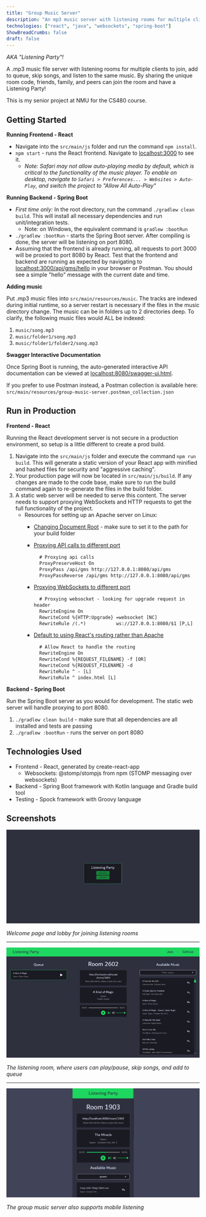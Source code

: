 ```yaml
---
title: "Group Music Server"
description: "An mp3 music server with listening rooms for multiple clients to join and listen to the same music. "
technologies: ["react", "java", "websockets", "spring-boot"]
ShowBreadCrumbs: false
draft: false
---
```


_AKA "Listening Party"!_

A .mp3 music file server with listening rooms for multiple clients to join, add to queue, skip songs, and listen to the same music. By sharing the unique room code, friends, family, and peers can join the room and have a Listening Party! <!--more-->

This is my senior project at NMU for the CS480 course.

## Getting Started

**Running Frontend - React**

* Navigate into the `src/main/js` folder and run the command `npm install`.
* `npm start` - runs the React frontend. Navigate to [localhost:3000](http://localhost:3000) to see it.
    * _Note: Safari may not allow auto-playing media by default, which is critical to the functionality of the music player. To enable on desktop, navigate to `Safari > Preferences... > Websites > Auto-Play`, and switch the project to "Allow All Auto-Play"_

**Running Backend - Spring Boot**

* _First time only:_ In the root directory, run the command `./gradlew clean build`. This will install all necessary dependencies and run unit/integration tests.
    * Note: on Windows, the equivalent command is `gradlew :bootRun`
* `./gradlew :bootRun` - starts the Spring Boot server. After compiling is done, the server will be listening on port 8080.
* Assuming that the frontend is already running, all requests to port 3000 will be proxied to port 8080 by React. Test that the frontend and backend are running as expected by navigating to [localhost:3000/api/gms/hello](http://localhost:8080/api/gms/hello) in your browser or Postman. You should see a simple "hello" message with the current date and time.

**Adding music**

Put .mp3 music files into `src/main/resources/music`. The tracks are indexed during initial runtime, so a server restart is necessary if the files in the music directory change. The music can be in folders up to 2 directories deep. To clarify, the following music files would ALL be indexed:

1. `music/song.mp3`
2. `music/folder1/song.mp3`
3. `music/folder1/folder2/song.mp3`

**Swagger Interactive Documentation**

Once Spring Boot is running, the auto-generated interactive API documentation can be viewed at [localhost:8080/swagger-ui.html](http://localhost:8080/swagger-ui.html).

If you prefer to use Postman instead, a Postman collection is available here: `src/main/resources/group-music-server.postman_collection.json`

## Run in Production

**Frontend - React**

Running the React development server is not secure in a production environment, so setup is a little different to create a prod build.

1. Navigate into the `src/main/js` folder and execute the command `npm run build`. This will generate a static version of your React app with minified and hashed files for security and "aggressive caching".
2. Your production page will now be located in `src/main/js/build`. If any changes are made to the code base, make sure to run the build command again to re-generate the files in the build folder.
3. A static web server will be needed to serve this content. The server needs to support proxying WebSockets and HTTP requests to get the full functionality of the project.
    * Resources for setting up an Apache server on Linux:
        * [Changing Document Root](https://askubuntu.com/questions/337874/change-apache-document-root-folder-to-secondary-hard-drive) - make sure to set it to the path for your build folder
        * [Proxying API calls to different port](https://www.digitalocean.com/community/tutorials/how-to-use-apache-as-a-reverse-proxy-with-mod_proxy-on-ubuntu-16-04)

                # Proxying api calls
                ProxyPreserveHost On
                ProxyPass /api/gms http://127.0.0.1:8080/api/gms
                ProxyPassReverse /api/gms http://127.0.0.1:8080/api/gms

        * [Proxying WebSockets to different port](https://stackoverflow.com/questions/27526281/websockets-and-apache-proxy-how-to-configure-mod-proxy-wstunnel)

                # Proxying websocket - looking for upgrade request in header
                RewriteEngine On
                RewriteCond %{HTTP:Upgrade} =websocket [NC]
                RewriteRule /(.*)           ws://127.0.0.1:8080/$1 [P,L]

        * [Default to using React's routing rather than Apache](https://stackoverflow.com/questions/44038456/how-to-setup-apache-server-for-react-route)

                # Allow React to handle the routing
                RewriteEngine On
                RewriteCond %{REQUEST_FILENAME} -f [OR]
                RewriteCond %{REQUEST_FILENAME} -d
                RewriteRule ^ - [L]
                RewriteRule ^ index.html [L]

**Backend - Spring Boot**

Run the Spring Boot server as you would for development. The static web server will handle proxying to port 8080.

1. `./gradlew clean build` - make sure that all dependencies are all installed and tests are passing
2.  `./gradlew :bootRun` - runs the server on port 8080

## Technologies Used

* Frontend - React, generated by create-react-app
    * Websockets: @stomp/stompjs from npm (STOMP messaging over websockets)
* Backend - Spring Boot framework with Kotlin language and Gradle build tool
* Testing - Spock framework with Groovy language

## Screenshots

![Lobby Screenshot](https://github.com/ben-basten/group-music-server/blob/develop/src/main/resources/screenshots/lobby.PNG?raw=true)

_Welcome page and lobby for joining listening rooms_

---

![Listening Room UI Screenshot](https://github.com/ben-basten/group-music-server/blob/develop/src/main/resources/screenshots/room-ui.png?raw=true)

_The listening room, where users can play/pause, skip songs, and add to queue_

---

![Mobile UI Screenshot](https://github.com/ben-basten/group-music-server/blob/develop/src/main/resources/screenshots/mobile.png?raw=true)

_The group music server also supports mobile listening_